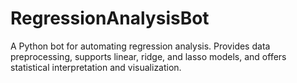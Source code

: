 # RegressionAnalysisBot
A Python bot for automating regression analysis. Provides data preprocessing, supports linear, ridge, and lasso models, and offers statistical interpretation and visualization.
